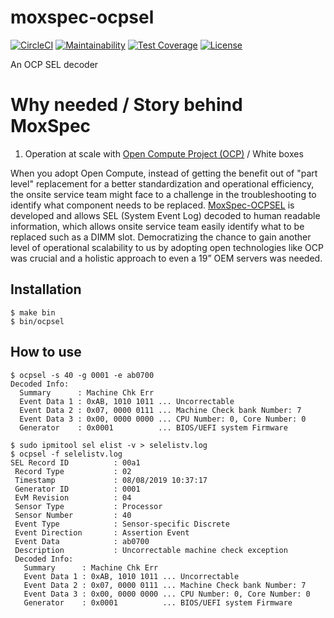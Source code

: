 moxspec-ocpsel
===

[![CircleCI](https://circleci.com/gh/moxspec/moxspec-ocpsel.svg?style=shield&circle-token=eba3eea470549e9eb8de10b6275735e12c622ab3)](https://circleci.com/gh/moxspec/moxspec-ocpsel)
[![Maintainability](https://api.codeclimate.com/v1/badges/4a615055a788795e5384/maintainability)](https://codeclimate.com/github/moxspec/moxspec-ocpsel/maintainability)
[![Test Coverage](https://api.codeclimate.com/v1/badges/4a615055a788795e5384/test_coverage)](https://codeclimate.com/github/moxspec/moxspec-ocpsel/test_coverage)
[![License](https://img.shields.io/badge/License-Apache%202.0-blue.svg)](https://opensource.org/licenses/Apache-2.0)

An OCP SEL decoder

# Why needed / Story behind MoxSpec
1. Operation at scale with [Open Compute Project (OCP)](https://www.opencompute.org/) / White boxes

When you adopt Open Compute, instead of getting the benefit out of "part level" replacement for a better standardization and operational efficiency, the onsite service team might face to a challenge in the troubleshooting to identify what component needs to be replaced. [MoxSpec-OCPSEL](https://github.com/moxspec/moxspec-ocpsel) is developed and allows SEL (System Event Log) decoded to human readable information, which allows onsite service team easily identify what to be replaced such as a DIMM slot.
Democratizing the chance to gain another level of operational scalability to us by adopting open technologies like OCP was crucial and a holistic approach to even a 19” OEM servers was needed.

## Installation

```
$ make bin
$ bin/ocpsel
```

## How to use

```
$ ocpsel -s 40 -g 0001 -e ab0700 
Decoded Info:
  Summary      : Machine Chk Err
  Event Data 1 : 0xAB, 1010 1011 ... Uncorrectable
  Event Data 2 : 0x07, 0000 0111 ... Machine Check bank Number: 7
  Event Data 3 : 0x00, 0000 0000 ... CPU Number: 0, Core Number: 0
  Generator    : 0x0001          ... BIOS/UEFI system Firmware
```

```
$ sudo ipmitool sel elist -v > selelistv.log
$ ocpsel -f selelistv.log
SEL Record ID          : 00a1
 Record Type           : 02
 Timestamp             : 08/08/2019 10:37:17
 Generator ID          : 0001
 EvM Revision          : 04
 Sensor Type           : Processor
 Sensor Number         : 40
 Event Type            : Sensor-specific Discrete
 Event Direction       : Assertion Event
 Event Data            : ab0700
 Description           : Uncorrectable machine check exception
 Decoded Info:
   Summary      : Machine Chk Err
   Event Data 1 : 0xAB, 1010 1011 ... Uncorrectable
   Event Data 2 : 0x07, 0000 0111 ... Machine Check bank Number: 7
   Event Data 3 : 0x00, 0000 0000 ... CPU Number: 0, Core Number: 0
   Generator    : 0x0001          ... BIOS/UEFI system Firmware
```
